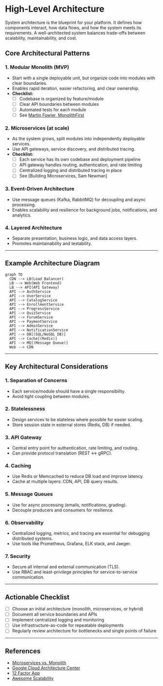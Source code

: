 
# High-Level Architecture

System architecture is the blueprint for your platform. It defines how components interact, how data flows, and how the system meets its requirements. A well-architected system balances trade-offs between scalability, maintainability, and cost.

## Core Architectural Patterns

### 1. Modular Monolith (MVP)
- Start with a single deployable unit, but organize code into modules with clear boundaries.
- Enables rapid iteration, easier refactoring, and clear ownership.
- **Checklist:**
  - [ ] Codebase is organized by feature/module
  - [ ] Clear API boundaries between modules
  - [ ] Automated tests for each module
  - [ ] See [Martin Fowler, MonolithFirst](https://martinfowler.com/bliki/MonolithFirst.html)

### 2. Microservices (at scale)
- As the system grows, split modules into independently deployable services.
- Use API gateways, service discovery, and distributed tracing.
- **Checklist:**
  - [ ] Each service has its own codebase and deployment pipeline
  - [ ] API gateway handles routing, authentication, and rate limiting
  - [ ] Centralized logging and distributed tracing in place
  - [ ] See [Building Microservices, Sam Newman]

### 3. Event-Driven Architecture
- Use message queues (Kafka, RabbitMQ) for decoupling and async processing.
- Enables scalability and resilience for background jobs, notifications, and analytics.

### 4. Layered Architecture
- Separate presentation, business logic, and data access layers.
- Promotes maintainability and testability.

---

## Example Architecture Diagram
```mermaid
graph TD
  CDN --> LB(Load Balancer)
  LB --> Web(Web Frontend)
  LB --> API(API Gateway)
  API --> AuthService
  API --> UserService
  API --> CatalogService
  API --> EnrollmentService
  API --> ProgressService
  API --> QuizService
  API --> ForumService
  API --> PaymentService
  API --> AdminService
  API --> NotificationService
  API --> DB[(SQL/NoSQL DB)]
  API --> Cache[(Redis)]
  API --> MQ[(Message Queue)]
  Web --> CDN
```

---

## Key Architectural Considerations

### 1. Separation of Concerns
- Each service/module should have a single responsibility.
- Avoid tight coupling between modules.

### 2. Statelessness
- Design services to be stateless where possible for easier scaling.
- Store session state in external stores (Redis, DB) if needed.

### 3. API Gateway
- Central entry point for authentication, rate limiting, and routing.
- Can provide protocol translation (REST ↔ gRPC).

### 4. Caching
- Use Redis or Memcached to reduce DB load and improve latency.
- Cache at multiple layers: CDN, API, DB query results.

### 5. Message Queues
- Use for async processing (emails, notifications, grading).
- Decouple producers and consumers for resilience.

### 6. Observability
- Centralized logging, metrics, and tracing are essential for debugging distributed systems.
- Use tools like Prometheus, Grafana, ELK stack, and Jaeger.

### 7. Security
- Secure all internal and external communication (TLS).
- Use RBAC and least-privilege principles for service-to-service communication.

---

## Actionable Checklist
- [ ] Choose an initial architecture (monolith, microservices, or hybrid)
- [ ] Document all service boundaries and APIs
- [ ] Implement centralized logging and monitoring
- [ ] Use infrastructure-as-code for repeatable deployments
- [ ] Regularly review architecture for bottlenecks and single points of failure

---

## References
- [Microservices vs. Monolith](https://martinfowler.com/articles/microservices.html)
- [Google Cloud Architecture Center](https://cloud.google.com/architecture)
- [12 Factor App](https://12factor.net/)
- [Awesome Scalability](https://github.com/binhnguyennus/awesome-scalability)
